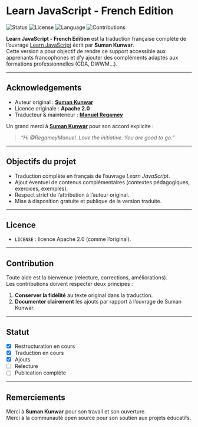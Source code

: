 # Learn JavaScript - French Edition

![Status](https://img.shields.io/badge/status-translation_in_progress-yellow)
![License](https://img.shields.io/badge/license-Apache%202.0-blue)
![Language](https://img.shields.io/badge/language-French-green)
![Contributions](https://img.shields.io/badge/contributions-welcome-brightgreen)

**Learn JavaScript - French Edition** est la traduction française complète de l’ouvrage [Learn JavaScript](https://github.com/sumn2u/learn-javascript) écrit par **Suman Kunwar**.  
Cette version a pour objectif de rendre ce support accessible aux apprenants francophones et d’y ajouter des compléments adaptés aux formations professionnelles (CDA, DWWM…).

---

## Acknowledgements

- Auteur original : **[Suman Kunwar](https://github.com/sumn2u)**  
- Licence originale : **Apache 2.0**  
- Traducteur & mainteneur : **[Manuel Regamey](https://github.com/RegameyManuel)**  

Un grand merci à **[Suman Kunwar](https://github.com/sumn2u)** pour son accord explicite :  
> *“Hi @RegameyManuel. Love the initiative. You are good to go.”*

---

## Objectifs du projet

- Traduction complète en français de l’ouvrage *Learn JavaScript*.  
- Ajout éventuel de contenus complémentaires (contextes pédagogiques, exercices, exemples).  
- Respect strict de l’attribution à l’auteur original.  
- Mise à disposition gratuite et publique de la version traduite.  

---

## Licence

- `LICENSE` : licence Apache 2.0 (comme l’original).  

---

## Contribution

Toute aide est la bienvenue (relecture, corrections, améliorations).  
Les contributions doivent respecter deux principes :  

1. **Conserver la fidélité** au texte original dans la traduction.  
2. **Documenter clairement** les ajouts par rapport à l’ouvrage de Suman Kunwar.  

---

## Statut

- [x] Restructuration en cours  
- [x] Traduction en cours  
- [x] Ajouts  
- [ ] Relecture  
- [ ] Publication complète  

---

## Remerciements

Merci à **Suman Kunwar** pour son travail et son ouverture.  
Merci à la communauté open source pour son soutien aux projets éducatifs.  
